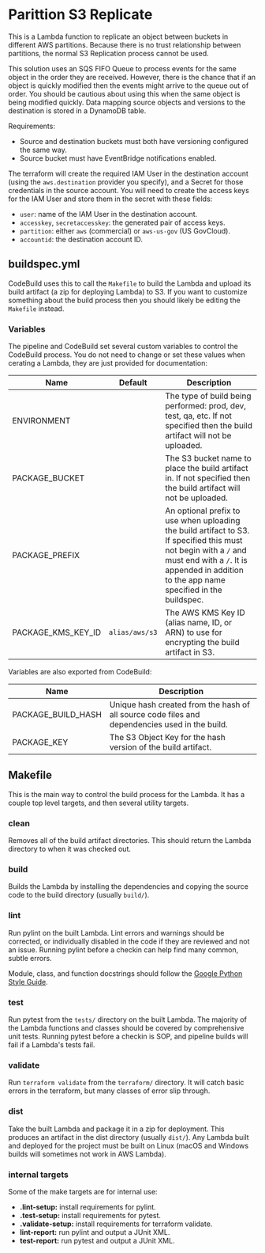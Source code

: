 # Parittion S3 Replicate

This is a Lambda function to replicate an object between buckets in different
AWS partitions. Because there is no trust relationship between partitions, the
normal S3 Replication process cannot be used.

This solution uses an SQS FIFO Queue to process events for the same object in
the order they are received. However, there is the chance that if an object is
quickly modified then the events might arrive to the queue out of order. You
should be cautious about using this when the same object is being modified
quickly. Data mapping source objects and versions to the destination is stored
in a DynamoDB table.

Requirements:

- Source and destination buckets must both have versioning configured the same
  way.
- Source bucket must have EventBridge notifications enabled.

The terraform will create the required IAM User in the destination account
(using the `aws.destination` provider you specify), and a Secret for those
credentials in the source account. You will need to create the access keys for
the IAM User and store them in the secret with these fields:

- `user`: name of the IAM User in the destination account.
- `accesskey`, `secretaccesskey`: the generated pair of access keys.
- `partition`: either `aws` (commercial) or `aws-us-gov` (US GovCloud).
- `accountid`: the destination account ID.

## buildspec.yml

CodeBuild uses this to call the `Makefile` to build the Lambda and upload its
build artifact (a zip for deploying Lambda) to S3. If you want to customize
something about the build process then you should likely be editing the
`Makefile` instead.

### Variables

The pipeline and CodeBuild set several custom variables to control the
CodeBuild process. You do not need to change or set these values when cerating
a Lambda, they are just provided for documentation:

| Name               | Default        | Description |
| ------------------ | -------------- | ----------- |
| ENVIRONMENT        |                | The type of build being performed: prod, dev, test, qa, etc. If not specified then the build artifact will not be uploaded. |
| PACKAGE_BUCKET     |                | The S3 bucket name to place the build artifact in. If not specified then the build artifact will not be uploaded. |
| PACKAGE_PREFIX     |                | An optional prefix to use when uploading the build artifact to S3. If specified this must not begin with a `/` and must end with a `/`. It is appended in addition to the app name specified in the buildspec. |
| PACKAGE_KMS_KEY_ID | `alias/aws/s3` | The AWS KMS Key ID (alias name, ID, or ARN) to use for encrypting the build artifact in S3. |

Variables are also exported from CodeBuild:

| Name               | Description |
| ------------------ | ----------- |
| PACKAGE_BUILD_HASH | Unique hash created from the hash of all source code files and dependencies used in the build. |
| PACKAGE_KEY        | The S3 Object Key for the hash version of the build artifact. |

## Makefile

This is the main way to control the build process for the Lambda. It has a
couple top level targets, and then several utility targets.

### clean

Removes all of the build artifact directories. This should return the Lambda
directory to when it was checked out.

### build

Builds the Lambda by installing the dependencies and copying the source code
to the build directory (usually `build/`).

### lint

Run pylint on the built Lambda. Lint errors and warnings should be corrected,
or individually disabled in the code if they are reviewed and not an issue.
Running pylint before a checkin can help find many common, subtle errors.

Module, class, and function docstrings should follow the
[Google Python Style Guide](https://google.github.io/styleguide/pyguide.html#s3.8-comments-and-docstrings).

### test

Run pytest from the `tests/` directory on the built Lambda. The majority of
the Lambda functions and classes should be covered by comprehensive unit tests.
Running pytest before a checkin is SOP, and pipeline builds will fail if a
Lambda's tests fail.

### validate

Run `terraform validate` from the `terraform/` directory. It will catch basic
errors in the terraform, but many classes of error slip through.

### dist

Take the built Lambda and package it in a zip for deployment. This produces an
artifact in the dist directory (usually `dist/`). Any Lambda built and deployed
for the project must be built on Linux (macOS and Windows builds will sometimes
not work in AWS Lambda).

### internal targets

Some of the make targets are for internal use:

- **.lint-setup:** install requirements for pylint.
- **.test-setup:** install requirements for pytest.
- **.validate-setup:** install requirements for terraform validate.
- **lint-report:** run pylint and output a JUnit XML.
- **test-report:** run pytest and output a JUnit XML.

